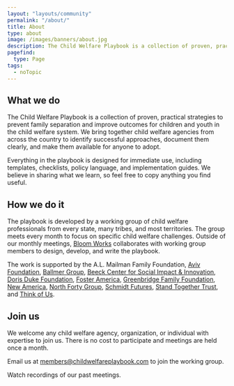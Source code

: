 ```yaml
---
layout: "layouts/community"
permalink: "/about/"
title: About
type: about
image: /images/banners/about.jpg
description: The Child Welfare Playbook is a collection of proven, practical strategies to prevent family separation and improve outcomes for children and youth in the child welfare system. We bring together child welfare agencies from across the country to identify successful approaches, document them clearly, and make them available for anyone to adopt.
pagefind:
  type: Page
tags:
  - noTopic
---
```


## What we do

The Child Welfare Playbook is a collection of proven, practical strategies to prevent family separation and improve outcomes for children and youth in the child welfare system. We bring together child welfare agencies from across the country to identify successful approaches, document them clearly, and make them available for anyone to adopt.

Everything in the playbook is designed for immediate use, including templates, checklists, policy language, and implementation guides. We believe in sharing what we learn, so feel free to copy anything you find useful.

## How we do it

The playbook is developed by a working group of child welfare professionals from every state, many tribes, and most territories. The group meets every month to focus on specific child welfare challenges. Outside of our monthly meetings, [Bloom Works](https://bloomworks.digital/) collaborates with working group members to design, develop, and write the playbook.

The work is supported by the A.L. Mailman Family Foundation, [Aviv Foundation](https://www.avivfoundation.org/), [Ballmer Group](https://www.ballmergroup.org/), [Beeck Center for Social Impact & Innovation](https://beeckcenter.georgetown.edu), [Doris Duke Foundation](https://www.dorisduke.org/), [Foster America](https://www.foster-america.org/), [Greenbridge Family Foundation](https://www.greenbridge.foundation/), [New America](https://www.newamerica.org/new-practice-lab/), [North Forty Group](https://raikesfoundation.org), [Schmidt Futures](https://www.schmidtfutures.com), [Stand Together Trust](https://standtogether.org), and [Think of Us](https://www.thinkof-us.org/).

## Join us

We welcome any child welfare agency, organization, or individual with expertise to join us. There is no cost to participate and meetings are held once a month.

Email us at [members@childwelfareplaybook.com](mailto:members@childwelfareplaybook.com) to join the working group.

Watch recordings of our past meetings.
